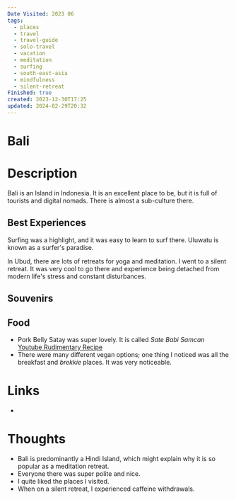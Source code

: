 ```yaml
---
Date Visited: 2023 06
tags:
  - places
  - travel
  - travel-guide
  - solo-travel
  - vacation
  - meditation
  - surfing
  - south-east-asia
  - mindfulness
  - silent-retreat
Finished: true
created: 2023-12-30T17:25
updated: 2024-02-29T20:32
---
```

# Bali


# Description
Bali is an Island in Indonesia. It is an excellent place to be, but it is full of tourists and digital nomads. There is almost a sub-culture there. 


## Best Experiences
Surfing was a highlight, and it was easy to learn to surf there. Uluwatu is known as a surfer's paradise. 

In Ubud, there are lots of retreats for yoga and meditation. I went to a silent retreat. It was very cool to go there and experience being detached from modern life's stress and constant disturbances. 

## Souvenirs 


## Food
- Pork Belly Satay was super lovely. It is called *Sate Babi Samcan* [Youtube Rudimentary Recipe](https://www.youtube.com/watch?v=C4iA8AWNDr4&list=WL&index=16&t=9s)
- There were many different vegan options; one thing I noticed was all the breakfast and *brekkie* places. It was very noticeable. 

# Links
- 

# Thoughts 
- Bali is predominantly a Hindi Island, which might explain why it is so popular as a meditation retreat. 
- Everyone there was super polite and nice. 
- I quite liked the places I visited. 
- When on a silent retreat, I experienced caffeine withdrawals. 

